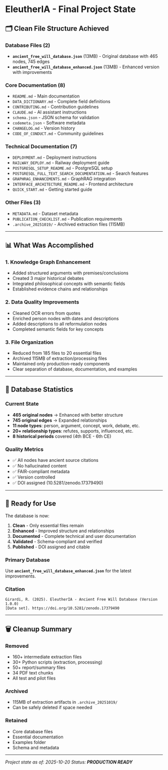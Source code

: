 # EleutherIA - Final Project State

## 🗂️ Clean File Structure Achieved

### Database Files (2)
- **`ancient_free_will_database.json`** (13MB) - Original database with 465 nodes, 745 edges
- **`ancient_free_will_database_enhanced.json`** (13MB) - Enhanced version with improvements

### Core Documentation (8)
- `README.md` - Main documentation
- `DATA_DICTIONARY.md` - Complete field definitions
- `CONTRIBUTING.md` - Contribution guidelines
- `CLAUDE.md` - AI assistant instructions
- `schema.json` - JSON schema for validation
- `codemeta.json` - Software metadata
- `CHANGELOG.md` - Version history
- `CODE_OF_CONDUCT.md` - Community guidelines

### Technical Documentation (7)
- `DEPLOYMENT.md` - Deployment instructions
- `RAILWAY_DEPLOY.md` - Railway deployment guide
- `POSTGRESQL_SETUP_README.md` - PostgreSQL setup
- `POSTGRESQL_FULL_TEXT_SEARCH_DOCUMENTATION.md` - Search features
- `GRAPHRAG_ENHANCEMENTS.md` - GraphRAG integration
- `INTERFACE_ARCHITECTURE_README.md` - Frontend architecture
- `QUICK_START.md` - Getting started guide

### Other Files (3)
- `METADATA.md` - Dataset metadata
- `PUBLICATION_CHECKLIST.md` - Publication requirements
- `.archive_20251019/` - Archived extraction files (115MB)

---

## 📊 What Was Accomplished

### 1. **Knowledge Graph Enhancement**
- Added structured arguments with premises/conclusions
- Created 3 major historical debates
- Integrated philosophical concepts with semantic fields
- Established evidence chains and relationships

### 2. **Data Quality Improvements**
- Cleaned OCR errors from quotes
- Enriched person nodes with dates and descriptions
- Added descriptions to all reformulation nodes
- Completed semantic fields for key concepts

### 3. **File Organization**
- Reduced from 185 files to 20 essential files
- Archived 115MB of extraction/processing files
- Maintained only production-ready components
- Clear separation of database, documentation, and examples

---

## 🎯 Database Statistics

### Current State
- **465 original nodes** → Enhanced with better structure
- **745 original edges** → Expanded relationships
- **11 node types**: person, argument, concept, work, debate, etc.
- **20+ relationship types**: refutes, supports, influenced, etc.
- **8 historical periods** covered (4th BCE - 6th CE)

### Quality Metrics
- ✅ All nodes have ancient source citations
- ✅ No hallucinated content
- ✅ FAIR-compliant metadata
- ✅ Version controlled
- ✅ DOI assigned (10.5281/zenodo.17379490)

---

## 🚀 Ready for Use

The database is now:
1. **Clean** - Only essential files remain
2. **Enhanced** - Improved structure and relationships
3. **Documented** - Complete technical and user documentation
4. **Validated** - Schema-compliant and verified
5. **Published** - DOI assigned and citable

### Primary Database
Use **`ancient_free_will_database_enhanced.json`** for the latest improvements.

### Citation
```
Girardi, R. (2025). EleutherIA - Ancient Free Will Database (Version 1.0.0)
[Data set]. https://doi.org/10.5281/zenodo.17379490
```

---

## 🗑️ Cleanup Summary

### Removed
- 160+ intermediate extraction files
- 30+ Python scripts (extraction, processing)
- 50+ report/summary files
- 34 PDF text chunks
- All test and pilot files

### Archived
- 115MB of extraction artifacts in `.archive_20251019/`
- Can be safely deleted if space needed

### Retained
- Core database files
- Essential documentation
- Examples folder
- Schema and metadata

---

*Project state as of: 2025-10-20*
*Status: **PRODUCTION READY***